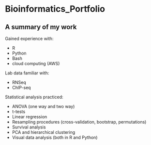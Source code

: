 # Bioinformatics_Portfolio


## A summary of my work

Gained experience with:
- R
- Python
- Bash
- cloud computing (AWS)

Lab data familiar with:
- RNSeq
- ChIP-seq

Statistical analysis practiced:
- ANOVA (one way and two way)
- t-tests
- Linear regression
- Resampling procedures (cross-validation, bootstrap, permutations)
- Survival analysis
- PCA and hierarchical clustering
- Visual data analysis (both in R and Python)


 

 
 
